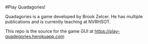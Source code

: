 #Play Quadagories!

Quadagories is a game developed by Brook Zelcer. He has multiple publications and is currently teaching at NVRHSOT.

This repo is the source for the game GUI at https://play-quadegories.herokuapp.com
